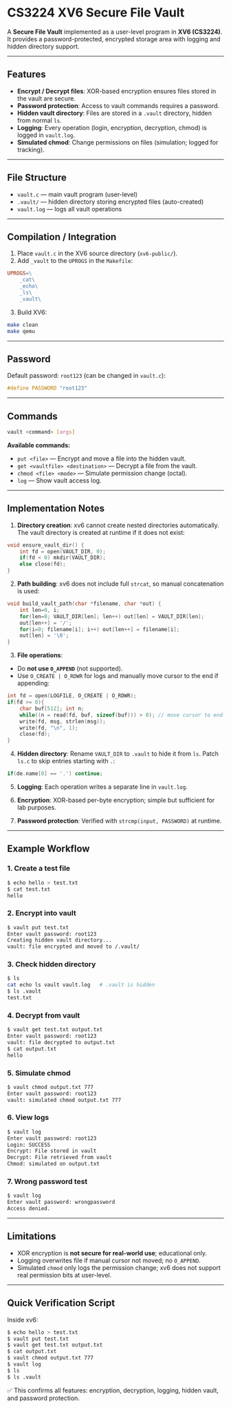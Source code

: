 # CS3224 XV6 Secure File Vault

A **Secure File Vault** implemented as a user-level program in **XV6 (CS3224)**.  
It provides a password-protected, encrypted storage area with logging and hidden directory support.

---

## Features

- **Encrypt / Decrypt files**: XOR-based encryption ensures files stored in the vault are secure.
- **Password protection**: Access to vault commands requires a password.
- **Hidden vault directory**: Files are stored in a `.vault` directory, hidden from normal `ls`.
- **Logging**: Every operation (login, encryption, decryption, chmod) is logged in `vault.log`.
- **Simulated chmod**: Change permissions on files (simulation; logged for tracking).

---

## File Structure

- `vault.c` — main vault program (user-level)  
- `.vault/` — hidden directory storing encrypted files (auto-created)  
- `vault.log` — logs all vault operations  

---

## Compilation / Integration

1. Place `vault.c` in the XV6 source directory (`xv6-public/`).
2. Add `_vault` to the `UPROGS` in the `Makefile`:

```makefile
UPROGS=\
    _cat\
    _echo\
    _ls\
    _vault\
````

3. Build XV6:

```bash
make clean
make qemu
```

---

## Password

Default password: `root123` (can be changed in `vault.c`):

```c
#define PASSWORD "root123"
```

---

## Commands

```bash
vault <command> [args]
```

**Available commands:**

* `put <file>` — Encrypt and move a file into the hidden vault.
* `get <vaultfile> <destination>` — Decrypt a file from the vault.
* `chmod <file> <mode>` — Simulate permission change (octal).
* `log` — Show vault access log.

---

## Implementation Notes

1. **Directory creation**: xv6 cannot create nested directories automatically. The vault directory is created at runtime if it does not exist:

```c
void ensure_vault_dir() {
    int fd = open(VAULT_DIR, 0);
    if(fd < 0) mkdir(VAULT_DIR);
    else close(fd);
}
```

2. **Path building**: xv6 does not include full `strcat`, so manual concatenation is used:

```c
void build_vault_path(char *filename, char *out) {
    int len=0, i;
    for(len=0; VAULT_DIR[len]; len++) out[len] = VAULT_DIR[len];
    out[len++] = '/';
    for(i=0; filename[i]; i++) out[len++] = filename[i];
    out[len] = '\0';
}
```

3. **File operations**:

* Do **not use `O_APPEND`** (not supported).
* Use `O_CREATE | O_RDWR` for logs and manually move cursor to the end if appending:

```c
int fd = open(LOGFILE, O_CREATE | O_RDWR);
if(fd >= 0){
    char buf[512]; int n;
    while((n = read(fd, buf, sizeof(buf))) > 0); // move cursor to end
    write(fd, msg, strlen(msg));
    write(fd, "\n", 1);
    close(fd);
}
```

4. **Hidden directory**: Rename `VAULT_DIR` to `.vault` to hide it from `ls`. Patch `ls.c` to skip entries starting with `.`:

```c
if(de.name[0] == '.') continue;
```

5. **Logging**: Each operation writes a separate line in `vault.log`.

6. **Encryption**: XOR-based per-byte encryption; simple but sufficient for lab purposes.

7. **Password protection**: Verified with `strcmp(input, PASSWORD)` at runtime.

---

## Example Workflow

### 1. Create a test file

```bash
$ echo hello > test.txt
$ cat test.txt
hello
```

### 2. Encrypt into vault

```bash
$ vault put test.txt
Enter vault password: root123
Creating hidden vault directory...
vault: file encrypted and moved to /.vault/
```

### 3. Check hidden directory

```bash
$ ls
cat echo ls vault vault.log   # .vault is hidden
$ ls .vault
test.txt
```

### 4. Decrypt from vault

```bash
$ vault get test.txt output.txt
Enter vault password: root123
vault: file decrypted to output.txt
$ cat output.txt
hello
```

### 5. Simulate chmod

```bash
$ vault chmod output.txt 777
Enter vault password: root123
vault: simulated chmod output.txt 777
```

### 6. View logs

```bash
$ vault log
Enter vault password: root123
Login: SUCCESS
Encrypt: File stored in vault
Decrypt: File retrieved from vault
Chmod: simulated on output.txt
```

### 7. Wrong password test

```bash
$ vault log
Enter vault password: wrongpassword
Access denied.
```

---

## Limitations

* XOR encryption is **not secure for real-world use**; educational only.
* Logging overwrites file if manual cursor not moved; no `O_APPEND`.
* Simulated `chmod` only logs the permission change; xv6 does not support real permission bits at user-level.

---

## Quick Verification Script

Inside xv6:

```bash
$ echo hello > test.txt
$ vault put test.txt
$ vault get test.txt output.txt
$ cat output.txt
$ vault chmod output.txt 777
$ vault log
$ ls
$ ls .vault
```

✅ This confirms all features: encryption, decryption, logging, hidden vault, and password protection.


